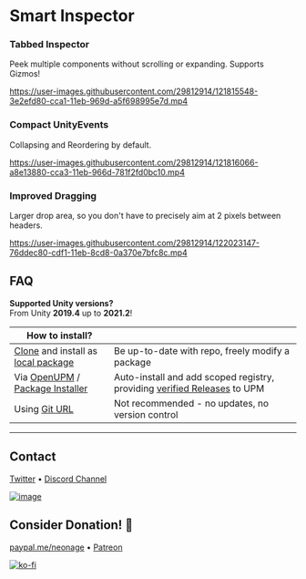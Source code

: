 # Smart Inspector
 
 ### **Tabbed Inspector** 
Peek multiple components without scrolling or expanding. Supports Gizmos!

https://user-images.githubusercontent.com/29812914/121815548-3e2efd80-cca1-11eb-969d-a5f698995e7d.mp4




### **Compact UnityEvents** 
Collapsing and Reordering by default.

https://user-images.githubusercontent.com/29812914/121816066-a8e13880-cca3-11eb-966d-781f2fd0bc10.mp4

### **Improved Dragging**
Larger drop area, so you don't have to precisely aim at 2 pixels between headers.

https://user-images.githubusercontent.com/29812914/122023147-76ddec80-cdf1-11eb-8cd8-0a370e7bfc8c.mp4

## FAQ

**Supported Unity versions?**\
From Unity **2019.4** up to **2021.2**!

| **How to install?** | |
|-------------|-------------|
| [Clone](https://docs.github.com/en/github/creating-cloning-and-archiving-repositories/cloning-a-repository-from-github/cloning-a-repository#cloning-a-repository-to-github-desktop) and install as [local package](https://docs.unity3d.com/Manual/upm-ui-local.html)     | Be up-to-date with repo, freely modify a package  |
| Via [OpenUPM](https://openupm.com/packages/com.av.smart-inspector/) / [Package Installer](https://package-installer.glitch.me/v1/installer/OpenUPM/com.av.smart-inspector?registry=https%3A%2F%2Fpackage.openupm.com)    | Auto-install and add scoped registry, providing [verified Releases](https://github.com/neon-age/Smart-Inspector/releases) to UPM |
| Using [Git URL](https://docs.unity3d.com/Manual/upm-ui-giturl.html) | Not recommended - no updates, no version control  |

---------------------

## Contact
[Twitter](https://twitter.com/_neonage) 
• [Discord Channel](https://discord.gg/wWpqvwuf8J)

[![image](https://user-images.githubusercontent.com/29812914/121816656-0cb93080-cca7-11eb-954a-344cfd31f530.png)](https://discord.gg/wWpqvwuf8J)


## Consider Donation! 💊
[paypal.me/neonage](https://paypal.me/neonage) • [Patreon](https://www.patreon.com/neonage?fan_landing=true)

[![ko-fi](https://www.ko-fi.com/img/githubbutton_sm.svg)](https://ko-fi.com/L4L02M51R)
